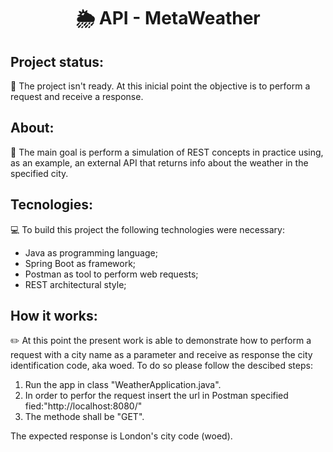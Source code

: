 <h1 align="center">

   :sun_behind_rain_cloud: API - MetaWeather 
</h1>

## Project status: 

:construction: The project isn't ready. At this inicial point the objective is to perform a request and receive a response.
## About:

:scroll: The main goal is perform a simulation of REST concepts in practice using, as an example, an external API that returns info about the weather in the specified city.

## Tecnologies:
:computer: To build this project the following technologies were necessary:
- Java as programming language;
- Spring Boot as framework;
- Postman as tool to perform web requests;
- REST architectural style;

## How it works:

:pencil2:	At this point the present work is able to demonstrate how to perform a request with a city name as a parameter and receive as response the city identification code, aka woed.
To do so please follow the descibed steps:

1. Run the app in class "WeatherApplication.java".
2. In order to perfor the request insert the url in Postman specified fied:"http://localhost:8080/"
3. The methode shall be "GET".

The expected response is London's city code (woed).


